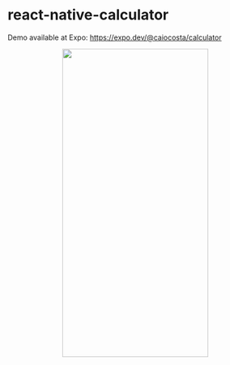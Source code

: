 # react-native-calculator

Demo available at Expo: https://expo.dev/@caiocosta/calculator
<p align="center">
  <img src="https://user-images.githubusercontent.com/24798860/141704748-075d5cf2-846b-4a93-94df-22f732d779df.jpeg" width="288" height="608">
</p>
